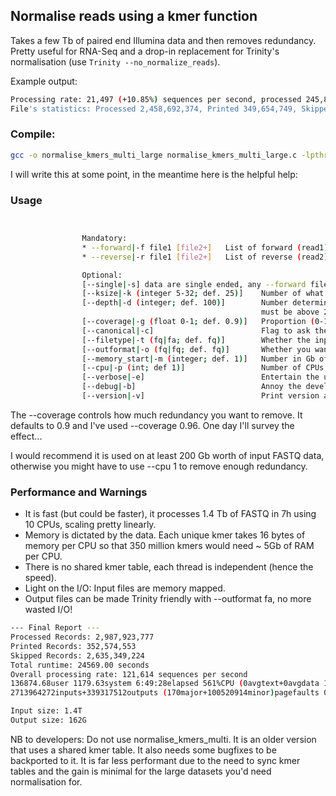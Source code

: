 ## Normalise reads using a kmer function

Takes a few Tb of paired end Illumina data and then removes redundancy. 
Pretty useful for RNA-Seq and a drop-in replacement for Trinity's normalisation (use `Trinity --no_normalize_reads`).

Example output:

```bash
Processing rate: 21,497 (+10.85%) sequences per second, processed 245,869,236 pairs, printed: 33,999,830 (+0.06%), skipped: 211,869,406 (+0.10%), Total unique kmers across all sequences: 304,792,232 (+0.04%)
File's statistics: Processed 2,458,692,374, Printed 349,654,749, Skipped 2,109,037,625
```

### Compile:

```bash
gcc -o normalise_kmers_multi_large normalise_kmers_multi_large.c -lpthreads
```

I will write this at some point, in the meantime here is the helpful help:

### Usage

```bash


                Mandatory:
                * --forward|-f file1 [file2+]   List of forward (read1) sequence files
                * --reverse|-r file1 [file2+]   List of reverse (read2) sequence files

                Optional:
                [--single|-s] data are single ended, any --forward files not matched with --reverse will be treated as single-end
                [--ksize|-k (integer 5-32; def. 25)]    Number of what size of K to use (must be between 5 and 32)
                [--depth|-d (integer; def. 100)]        Number determining when a kmer is tagged as high coverage (defaults to 100),
                                                        must be above 2xCPU count as each CPU calculates depth independently
                [--coverage|-g (float 0-1; def. 0.9)]   Proportion (0-1) of sequence that must be covered by high coverage kmers before tagging as redundant
                [--canonical|-c]                        Flag to ask the program to merge kmers from forward and reverse complement forms (e.g. for DNA-Seq or unstranded RNA-Seq)
                [--filetype|-t (fq|fa; def. fq)]        Whether the input files are fastq or fasta
                [--outformat|-o (fq|fq; def. fq)]       Whether you want the output files as fastq or fasta (e.g. for Trinity)
                [--memory_start|-m (integer; def. 1)]   Number in Gb of the total memory the program will initially allocate across all threads. The program may request more memory when needed but very small values will cause it to slow down
                [--cpu|-p (int; def 1)]                 Number of CPUs that will process the input files, each file is processed sequentially after distributing to the CPUs
                [--verbose|-e]                          Entertain the user
                [--debug|-b]                            Annoy the developer
                [--version|-v]                          Print version and exit

```

The --coverage controls how much redundancy you want to remove. It defaults to 0.9 and I've used --coverage 0.96. One day I'll survey the effect...

I would recommend it is used on at least 200 Gb worth of input FASTQ data, otherwise you might have to use --cpu 1 to remove enough redundancy.

### Performance and Warnings

- It is fast (but could be faster), it processes 1.4 Tb of FASTQ in 7h using 10 CPUs, scaling pretty linearly.
- Memory is dictated by the data. Each unique kmer takes 16 bytes of memory per CPU so that 350 million kmers would need ~ 5Gb of RAM per CPU.
- There is no shared kmer table, each thread is independent (hence the speed).
- Light on the I/O: Input files are memory mapped.
- Output files can be made Trinity friendly with --outformat fa, no more wasted I/O!

```bash
--- Final Report ---
Processed Records: 2,987,923,777
Printed Records: 352,574,553
Skipped Records: 2,635,349,224
Total runtime: 24569.00 seconds
Overall processing rate: 121,614 sequences per second
136874.68user 1179.63system 6:49:28elapsed 561%CPU (0avgtext+0avgdata 142760856maxresident)k
2713964272inputs+339317512outputs (170major+100520914minor)pagefaults 0swaps

Input size: 1.4T
Output size: 162G
```

NB to developers: Do not use normalise_kmers_multi. 
It is an older version that uses a shared kmer table.
It also needs some bugfixes to be backported to it.
It is far less performant due to the need to sync kmer tables and the gain is minimal for the large datasets you'd need normalisation for.
